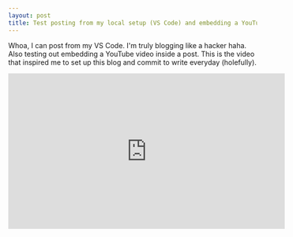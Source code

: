 ```yaml
---
layout: post
title: Test posting from my local setup (VS Code) and embedding a YouTube video
---
```


Whoa, I can post from my VS Code. I'm truly blogging like a hacker haha.
Also testing out embedding a YouTube video inside a post. This is the video that inspired me to set up this blog and commit to write everyday (holefully).
<iframe width="560" height="315" src="https://www.youtube.com/embed/65U5byDZ55M" frameborder="0" allow="accelerometer; autoplay; clipboard-write; encrypted-media; gyroscope; picture-in-picture" allowfullscreen></iframe>

